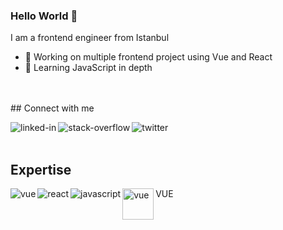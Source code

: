 ### Hello World 👋
I am a frontend engineer from Istanbul
- 🔭 Working on multiple frontend project using Vue and React
- 🌱 Learning JavaScript in depth
<br>
<br>
## Connect with me

[<img align="left" alt="linked-in" src="https://img.shields.io/badge/linkedin-%230077B5.svg?&style=for-the-badge&logo=linkedin&logoColor=white" />](https://www.linkedin.com/in/aylin-sayharman/)
[<img align="left" alt="stack-overflow" src="https://img.shields.io/badge/stack%20overflow-FE7A16?logo=stack-overflow&logoColor=white&style=for-the-badge" />](https://stackoverflow.com/users/12118339/aylin-sayharman)
[<img align="left" alt="twitter" src="https://img.shields.io/badge/twitter-%231DA1F2.svg?&style=for-the-badge&logo=twitter&logoColor=white" />](https://twitter.com/disi_dev)
<br>
<br>
## Expertise

<img align="left" alt="vue" src="https://img.shields.io/badge/*-VUE-42b983" />
<img align="left" alt="react" src="https://img.shields.io/badge/react%20-%2320232a.svg?&style=for-the-badge&logo=react&logoColor=%2361DAFB" />
<img align="left" alt="javascript" src="https://img.shields.io/badge/postgres-%23316192.svg?&style=for-the-badge&logo=postgresql&logoColor=white" />
<div><img width="50px" height="50px" align="left" alt="vue" src="https://vuejs.org/images/logo.svg"/>VUE</div>
<br>
